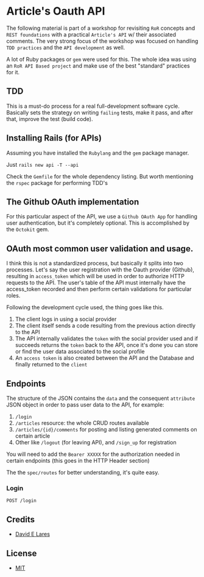 # Article's Oauth API

The following material is part of a workshop for revisiting `RoR` concepts and `REST foundations` with a practical `Article's API` w/ their associated comments. The very strong focus of the workshop was focused on handling `TDD practices` and the `API development` as well.

A lot of Ruby packages or `gem` were used for this. The whole idea was using an `RoR API Based project` and make use of the best "standard" practices for it.

## TDD

This is a must-do process for a real full-development software cycle. Basically sets the strategy on writing `failing` tests, make it pass, and after that, improve the test (build code).

## Installing Rails (for APIs)

Assuming you have installed the `Rubylang` and the `gem` package manager.

Just `rails new api -T --api`

Check the `Gemfile` for the whole dependency listing. But worth mentioning the `rspec` package for performing TDD's

## The Github OAuth implementation

For this particular aspect of the API, we use a `Github OAuth App` for handling user authentication, but it's completely optional. This is accomplished by the `Octokit` gem.

## OAuth most common user validation and usage.

I think this is not a standardized process, but basically it splits into two processes. Let's say the user registration with the Oauth provider (Github), resulting in `access_token` which will be used in order to authorize HTTP requests to the API. The user's table of the API must internally have the access_token recorded and then perform certain validations for particular roles.

Following the development cycle used, the thing goes like this.

1. The client logs in using a social provider
2. The client itself sends a code resulting from the previous action directly to the API
3. The API internally validates the `token` with the social provider used and if succeeds returns the `token` back to the API, once it's done you can store or find the user data associated to the social profile
4. An `access token` is also created between the API and the Database and finally returned to the `client`

## Endpoints

The structure of the JSON contains the `data` and the consequent `attribute` JSON object in order to pass user data to the API, for example:

1. `/login`
2. `/articles` resource: the whole CRUD routes available
3. `/articles/{id}/comments` for posting and listing generated comments on certain article
4. Other like `/logout` (for leaving API), and `/sign_up` for registration

You will need to add the `Bearer XXXXX` for the authorization needed in certain endpoints (this goes in the HTTP Header section)

The the `spec/routes` for better understanding, it's quite easy.

### Login

`POST /login`

## Credits

 - [David E Lares](https://twitter.com/davidlares3)

## License

 - [MIT](https://opensource.org/licenses/MIT)
